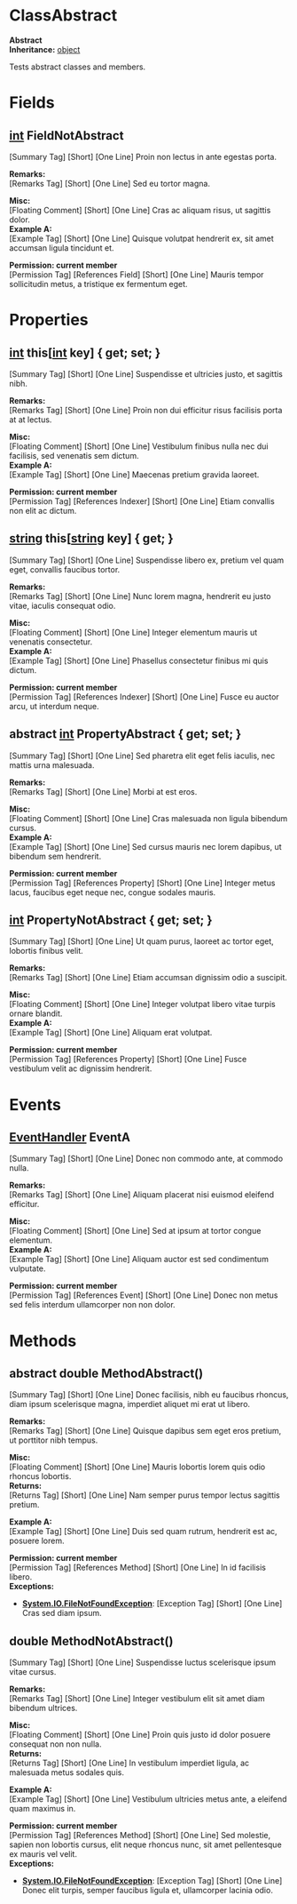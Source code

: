 # ClassAbstract

**Abstract**  
**Inheritance:** [object](https://docs.microsoft.com/en-us/dotnet/api/system.object)  
  
Tests abstract classes and members.  
  

# Fields

## [int](https://docs.microsoft.com/en-us/dotnet/api/system.int32) FieldNotAbstract

[Summary Tag] [Short] [One Line] Proin non lectus in ante egestas porta.  
  
**Remarks:**  
[Remarks Tag] [Short] [One Line] Sed eu tortor magna.  
  
**Misc:**  
[Floating Comment] [Short] [One Line] Cras ac aliquam risus, ut sagittis dolor.  
**Example A:**  
[Example Tag] [Short] [One Line] Quisque volutpat hendrerit ex, sit amet accumsan ligula tincidunt et.  
  
**Permission: current member**  
[Permission Tag] [References Field] [Short] [One Line] Mauris tempor sollicitudin metus, a tristique ex fermentum eget.  

# Properties

## [int](https://docs.microsoft.com/en-us/dotnet/api/system.int32) this[[int](https://docs.microsoft.com/en-us/dotnet/api/system.int32) key] { get; set; }

[Summary Tag] [Short] [One Line] Suspendisse et ultricies justo, et sagittis nibh.  
  
**Remarks:**  
[Remarks Tag] [Short] [One Line] Proin non dui efficitur risus facilisis porta at at lectus.  
  
**Misc:**  
[Floating Comment] [Short] [One Line] Vestibulum finibus nulla nec dui facilisis, sed venenatis sem dictum.  
**Example A:**  
[Example Tag] [Short] [One Line] Maecenas pretium gravida laoreet.  
  
**Permission: current member**  
[Permission Tag] [References Indexer] [Short] [One Line] Etiam convallis non elit ac dictum.  

## [string](https://docs.microsoft.com/en-us/dotnet/api/system.string) this[[string](https://docs.microsoft.com/en-us/dotnet/api/system.string) key] { get; }

[Summary Tag] [Short] [One Line] Suspendisse libero ex, pretium vel quam eget, convallis faucibus tortor.  
  
**Remarks:**  
[Remarks Tag] [Short] [One Line] Nunc lorem magna, hendrerit eu justo vitae, iaculis consequat odio.  
  
**Misc:**  
[Floating Comment] [Short] [One Line] Integer elementum mauris ut venenatis consectetur.  
**Example A:**  
[Example Tag] [Short] [One Line] Phasellus consectetur finibus mi quis dictum.  
  
**Permission: current member**  
[Permission Tag] [References Indexer] [Short] [One Line] Fusce eu auctor arcu, ut interdum neque.  

## abstract [int](https://docs.microsoft.com/en-us/dotnet/api/system.int32) PropertyAbstract { get; set; }

[Summary Tag] [Short] [One Line] Sed pharetra elit eget felis iaculis, nec mattis urna malesuada.  
  
**Remarks:**  
[Remarks Tag] [Short] [One Line] Morbi at est eros.  
  
**Misc:**  
[Floating Comment] [Short] [One Line] Cras malesuada non ligula bibendum cursus.  
**Example A:**  
[Example Tag] [Short] [One Line] Sed cursus mauris nec lorem dapibus, ut bibendum sem hendrerit.  
  
**Permission: current member**  
[Permission Tag] [References Property] [Short] [One Line] Integer metus lacus, faucibus eget neque nec, congue sodales mauris.  

## [int](https://docs.microsoft.com/en-us/dotnet/api/system.int32) PropertyNotAbstract { get; set; }

[Summary Tag] [Short] [One Line] Ut quam purus, laoreet ac tortor eget, lobortis finibus velit.  
  
**Remarks:**  
[Remarks Tag] [Short] [One Line] Etiam accumsan dignissim odio a suscipit.  
  
**Misc:**  
[Floating Comment] [Short] [One Line] Integer volutpat libero vitae turpis ornare blandit.  
**Example A:**  
[Example Tag] [Short] [One Line] Aliquam erat volutpat.  
  
**Permission: current member**  
[Permission Tag] [References Property] [Short] [One Line] Fusce vestibulum velit ac dignissim hendrerit.  

# Events

## [EventHandler](https://docs.microsoft.com/en-us/dotnet/api/system.eventhandler) EventA

[Summary Tag] [Short] [One Line] Donec non commodo ante, at commodo nulla.  
  
**Remarks:**  
[Remarks Tag] [Short] [One Line] Aliquam placerat nisi euismod eleifend efficitur.  
  
**Misc:**  
[Floating Comment] [Short] [One Line] Sed at ipsum at tortor congue elementum.  
**Example A:**  
[Example Tag] [Short] [One Line] Aliquam auctor est sed condimentum vulputate.  
  
**Permission: current member**  
[Permission Tag] [References Event] [Short] [One Line] Donec non metus sed felis interdum ullamcorper non non dolor.  

# Methods

## abstract double MethodAbstract()

[Summary Tag] [Short] [One Line] Donec facilisis, nibh eu faucibus rhoncus, diam ipsum scelerisque magna, imperdiet aliquet mi erat ut libero.  
  
**Remarks:**  
[Remarks Tag] [Short] [One Line] Quisque dapibus sem eget eros pretium, ut porttitor nibh tempus.  
  
**Misc:**  
[Floating Comment] [Short] [One Line] Mauris lobortis lorem quis odio rhoncus lobortis.  
**Returns:**  
[Returns Tag] [Short] [One Line] Nam semper purus tempor lectus sagittis pretium.  
  
**Example A:**  
[Example Tag] [Short] [One Line] Duis sed quam rutrum, hendrerit est ac, posuere lorem.  
  
**Permission: current member**  
[Permission Tag] [References Method] [Short] [One Line] In id facilisis libero.  
**Exceptions:**  
* **[System.IO.FileNotFoundException](https://docs.microsoft.com/en-us/dotnet/api/system.io.filenotfoundexception)**: [Exception Tag] [Short] [One Line] Cras sed diam ipsum.  

  

## double MethodNotAbstract()

[Summary Tag] [Short] [One Line] Suspendisse luctus scelerisque ipsum vitae cursus.  
  
**Remarks:**  
[Remarks Tag] [Short] [One Line] Integer vestibulum elit sit amet diam bibendum ultrices.  
  
**Misc:**  
[Floating Comment] [Short] [One Line] Proin quis justo id dolor posuere consequat non non nulla.  
**Returns:**  
[Returns Tag] [Short] [One Line] In vestibulum imperdiet ligula, ac malesuada metus sodales quis.  
  
**Example A:**  
[Example Tag] [Short] [One Line] Vestibulum ultricies metus ante, a eleifend quam maximus in.  
  
**Permission: current member**  
[Permission Tag] [References Method] [Short] [One Line] Sed molestie, sapien non lobortis cursus, elit neque rhoncus nunc, sit amet pellentesque ex mauris vel velit.  
**Exceptions:**  
* **[System.IO.FileNotFoundException](https://docs.microsoft.com/en-us/dotnet/api/system.io.filenotfoundexception)**: [Exception Tag] [Short] [One Line] Donec elit turpis, semper faucibus ligula et, ullamcorper lacinia odio.  

  

